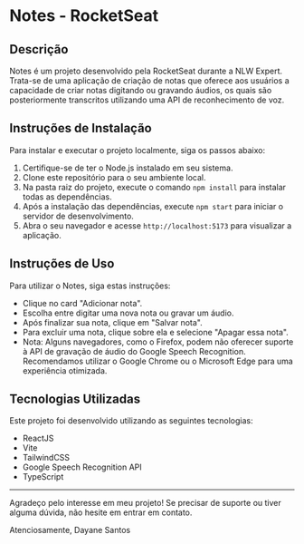 # Notes - RocketSeat

## Descrição
Notes é um projeto desenvolvido pela RocketSeat durante a NLW Expert. Trata-se de uma aplicação de criação de notas que oferece aos usuários a capacidade de criar notas digitando ou gravando áudios, os quais são posteriormente transcritos utilizando uma API de reconhecimento de voz.

## Instruções de Instalação
Para instalar e executar o projeto localmente, siga os passos abaixo:

1. Certifique-se de ter o Node.js instalado em seu sistema.
2. Clone este repositório para o seu ambiente local.
3. Na pasta raiz do projeto, execute o comando `npm install` para instalar todas as dependências.
4. Após a instalação das dependências, execute `npm start` para iniciar o servidor de desenvolvimento.
5. Abra o seu navegador e acesse `http://localhost:5173` para visualizar a aplicação.

## Instruções de Uso
Para utilizar o Notes, siga estas instruções:

- Clique no card "Adicionar nota".
- Escolha entre digitar uma nova nota ou gravar um áudio.
- Após finalizar sua nota, clique em "Salvar nota".
- Para excluir uma nota, clique sobre ela e selecione "Apagar essa nota".
- Nota: Alguns navegadores, como o Firefox, podem não oferecer suporte à API de gravação de áudio do Google Speech Recognition. Recomendamos utilizar o Google Chrome ou o Microsoft Edge para uma experiência otimizada.

## Tecnologias Utilizadas
Este projeto foi desenvolvido utilizando as seguintes tecnologias:

- ReactJS
- Vite
- TailwindCSS
- Google Speech Recognition API
- TypeScript

---

Agradeço pelo interesse em meu projeto! Se precisar de suporte ou tiver alguma dúvida, não hesite em entrar em contato. 

Atenciosamente,
Dayane Santos
